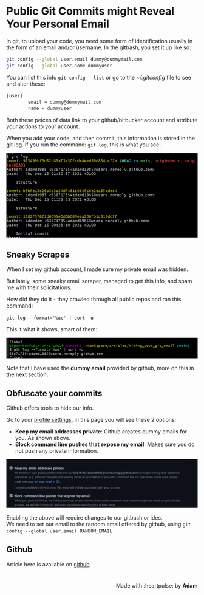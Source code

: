 # Public Git Commits might Reveal Your Personal Email

In git, to upload your code, you need some form of identification usually in the form of an email and/or username. 
In the gitbash, you set it up like so:

```bash
git config --global user.email dummy@dummymail.com
git config --global user.name dummyuser
```

You can list this info `git config --list` or go to the _~/.gitconfig_ file to see and alter these:
```bash
[user]
        email = dummy@dummymail.com
        name = dummyuser
```

Both these peices of data link to your github/bitbucker account and attribute your actions to your account.

When you add your code, and then commit, this information is stored in the git log.
If you run the command: `git log`, this is what you see:

![Commit listing](./gitlog.PNG)

## Sneaky Scrapes

When I set my github account, I made sure my private email was hidden.

But lately, some sneaky email scraper, managed to get this info, and spam me with their solicitations.

How did they do it - they crawled through all public repos and ran this command:

`git log --format='%ae' | sort -u`

This it what it shows, smart of them:

![Commit listing](./git_log.PNG)

Note that I have used the **dummy email** provided by github, more on this in the next section.

## Obfuscate your commits

Github offers tools to hide our info.

Go to your [profile settings](https://github.com/settings/emails), in this page you will see these 2 options:

- **Keep my email addresses private**: Github creates dummy emails for you. As shown above.
- **Block command line pushes that expose my email**: Makes sure you do not push any private information.

![Commit listing](./gitlog_email_settings.PNG)


Enabling the above will require changes to our gitbash or ides.  
We need to set our email to the random email offered by github, using `git config --global user.email RANDOM_EMAIL`



## Github

Article here is available on [github](https://github.com/adamd1985/articles/tree/main/hiding_your_git_email).

#
<div align="right">Made with :heartpulse: by <b>Adam</b>


